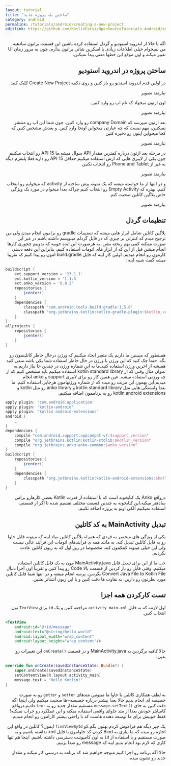 ```yaml
---
layout: tutorial
title: "ساختن یک پروژه جدید"
category: android
permalink: /tutorials/android/creating-a-new-project
editlink: https://github.com/KotlinFarsi/OpenSourceTutorials-Android/edit/master/src/creating-a-new-project/README.md
---
```



<div dir="rtl" markdown="1">



اگه تا حالا از اندروید استودیو و گردل استفاده کرده باشین این قسمت براتون ساده­یه . من نمیخوام خیلی اطلاعات زیادی یا اسکرین شاتی براتون بذارم، چون به مرور زمان UI تغییر میکنه و اون موقع این خط­ها معنی پیدا نمیکنن.


<div dir="rtl" markdown="1" id="ساختن-پروژه-در-اندروید-استودیو" >

## ساختن پروژه در اندروید استودیو

</div>

در اولین قدم اندروید استدیو رو باز کنین و روی دکمه Create New Project کلیک کنید.

نیازمند تصویر

اون ازتون میخواد که نام اپ رو وارد کنین.

نیازمند تصویر

بعد ازتون میپرسه که company Domain رو وارد کنین. چون شما این اپ رو منتشر نمیکنین، مهم نیست که چه عبارتی میخواین اونجا وارد کنین. و بعدش مشخص کنین که کجا میخواین اپتون رو ذخیره کنین

نیازمند تصویر

در مرحله بعد ازتون درباره کمترین مقدار API سوال میشه.ما API 15 رو انتخاب میکنیم چون یکی از لایبری هایی که ازش استفاده میکنیم حداقل API 15  رو داره.فعلا پلتفرم دیگه به غیر از Phone and Tablet رو انتخاب نکنین

نیازمند تصویر

و در انتها از ما خواسته میشه که یک نمونه پیش ساخته از activity که میخوایم رو انتخاب کنیم. بهتره که Empty Activity رو انتخاب کنیم چراکه بعدا  میخوام در مورد یک ویژگی خاص پلاگین کاتلین صحبت کنم.

نیازمند تصویر



<div dir="rtl" markdown="1" id="تنظیمات-گردل" >

## تنظیمات گردل

</div>

پلاگین کاتلین شامل ابزار هایی میشه که تنضیمات gradle رو برامون انجام میدن ولی من ترجیح میدم که کنترلی بر چیزی که در فایل گردلم مینویسم داشته باشم در غیر این صورت ممکنه کمی بهم ریخته بشن. به هرصورت این ایده خوبیه که بدونیم چجوری کارها انجام میشن قبل از این که از ابزار های اتومات استفاده کنیم، بنابراین این دفعه دستی کارمون رو انجام میدیم.
اولین کار اینه که فایل build.gradle امون رو پیدا کنیم که تقریبا میشه گفت شبیه اینه :

</div>

```groovy
buildscript {
    ext.support_version = '23.1.1'
    ext.kotlin_version = '1.1.3'
    ext.anko_version = '0.8.2'
    repositories {
        jcenter()
    }
    dependencies {
        classpath 'com.android.tools.build:gradle:1.5.0'
        classpath "org.jetbrains.kotlin:kotlin-gradle-plugin:$kotlin_version"
    }
}
allprojects {
    repositories {
        jcenter()
    }
}
```

<div dir="rtl" markdown="1">

همینطور که میبینین ما داریم یک متغیر ایجاد میکنیم که ورژن درحال حاظر کاتلینمون رو بگه. حتما چک کنید که این ورژن با ورژن در حال حاظر استفاده شما یکی باشه.سعی کنید همیشه از اخرین ورژن استفاده کنید.ما به این شماره ورژن در چندین جا نیاز داریم.به عنوان مثال وقتی که از kotlin standard library استفاده میکنیم باید مشخص کنیم که از چه ورژنی استفاده میشه.
عین همین کار رو برای لایبری support و anko انجام میدیم.این بهمون این مزیت رو میده که از شماره ورژن­هامون هرجایی استفاده کنیم.
ما بعدا وابستگی هایی مثل kotlin standard library و anko library رو مثل kotlin و kotlin android extensions رو به برناممون اضافه میکنیم.

</div>

```groovy
apply plugin: 'com.android.application'
apply plugin: 'kotlin-android'
apply plugin: 'kotlin-android-extensions'
android {
    …
}
dependencies {
    compile "com.android.support:appcompat-v7:$support_version"
    compile "org.jetbrains.kotlin:kotlin-stdlib:$kotlin_version"
    compile "org.jetbrains.anko:anko-common:$anko_version"
}
buildscript {
    repositories {
        jcenter()
    }
    dependencies {
        classpath "org.jetbrains.kotlin:kotlin-android-extensions:$kotlin_version"
    }
}
```

<div dir="rtl" markdown="1">

درواقع Anko یک کتابخونه است که با استفاده از قدرت Kotlin بعضی کارهارو برامن ساده­تر میکنه.این کتابخونه به چندین قسمت مختلف تقسیم شده تا اگر از قسمتی استفاده نمیکنیم الکی اونو به پروژه اضافه نکنیم.


<div dir="rtl" markdown="1" id="تبدیل-MainActivity-به-کد-کاتلین" >

## تبدیل MainActivity به کد کاتلین

</div>

یکی از ویژگی های منحصر به فردی که همراه پلاگین کاتلین میاد اینه که میتونه فایل جاوا رو به فایل کاتلین تبدیل کنه. به مانند همه ی فرآیندهای اتومات این فرآیند عالی نیست ولی این خیلی میتونه کمکمون کنه، مخصوصا در روز اول که به زبون کاتلین عادت نکردیم.

خب ما از این برای تبدیل فایل MainActivity.java مون به یک فایل کاتلین استفاده میکنیم. وقتی فایل رو باز کردین از قسمت بالا Code رو پیدا کنین و تقریبا اون آخرا دنبال Convert Java File to Kotlin File بگردین. پرسه انجام میشه و در انتها شما فایل کاتلین مورد نظرتون رو دارین. به تفاوت ها دقت کنین و با این زبون آشناتر بشین.


<div dir="rtl" markdown="1" id="تست-کارکردن-همه-اجزا" >

## تست کارکردن همه اجزا

</div>

اول لازمه که به فایل `activity_main.xml` مراجعه کنین و یک `id` برای `TextView` تون انتخاب کنین.

</div>

```xml
<TextView
    android:id="@+id/message"
    android:text="@string/hello_world"
    android:layout_width="wrap_content"
    android:layout_height="wrap_content"/>
```
<div dir="rtl" markdown="1">

حالا کافیه برگردین به MainActivity.java و در قسمت `()onCreate` این تغییرات رو بدین:

</div>

```kotlin
override fun onCreate(savedInstanceState: Bundle?) {
    super.onCreate(savedInstanceState)
    setContentView(R.layout.activity_main)
    message.text = "Hello Kotlin!"
}
```

<div dir="rtl" markdown="1">

به لطف همکاری کاتلین با جاوا ما میتونین متدهای `setter` و `getter` رو به صورت خصیصه ای انجام بدیم.حالا بعدا بیشتر درباره خصیصه¬ها صحبت میکنیم ولی اینجا اگه دقت کنین به جای `()message.setText` مستقیم مقدار جدید رو به `text` دادیم.درواقع کامپایلر خودش بعدا از متد جاوای واقعی استفاده میکنه و این عملکرد رو خراب نمیکنه! فقط خوبیش برای ما توسعه دهنده هاست که با راحتی بیشتر کارامون رو انجام میدیم.

یک چیز دیگه هم فراموش کردم بهتون بگم.کو `findViewById` ایمون؟ کاتلین در واقع این اجازه رو میده که ما نیازی به Bind کردن کد جاوامون با فایل xml نداشته باشیم و به صورت مستقیم و با استفاده از `id` به اون کامپوننت دسترسی داشته باشیم. اینجا هم تنها کاری که لازم بود انجام بدیم اینه که message رو صدا بزنیم.

حالا اگه برنامه رو اجرا کنیم متوجه خواهیم شد که برنامه به درستی کار میکنه و مقدار جدید رو نشون میده.

</div>


